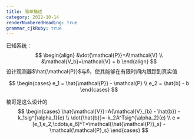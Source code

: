 ```yaml
---
title: 简单描述
category: 2022-10-14
renderNumberedHeading: true
grammar_cjkRuby: true
---
```



已知系统：
$$
\begin{align}
&\dot{\mathcal{P}}=A\mathcal{V} \\
&\mathcal{V_b}=\mathcal{V} + b
\end{align}
$$
设计观测器$\hat{\mathcal{P}}$与$\hat{b}$，使其能够在有限时间内跟踪到真实值

$$
\begin{cases}
e_1 = \hat{\mathcal{P}} - \mathcal{P} \\
e_2 = \hat{b} - b
\end{cases}
$$

楠哥是这么设计的
$$
\begin{cases}
\hat{\mathcal{V}}=A(\mathcal{V}_{b} - \hat{b}) - k_1sig^{\alpha_1}(e) \\
\dot{\hat{b}}=-k_2A^Tsig^{\alpha_2}(e) \\
e = [e_1,e_2,\cdots,e_6]^T=\mathcal{\hat{\mathcal{P}}_s} - \mathcal{\mathcal{P}_s}
\end{cases}
$$
